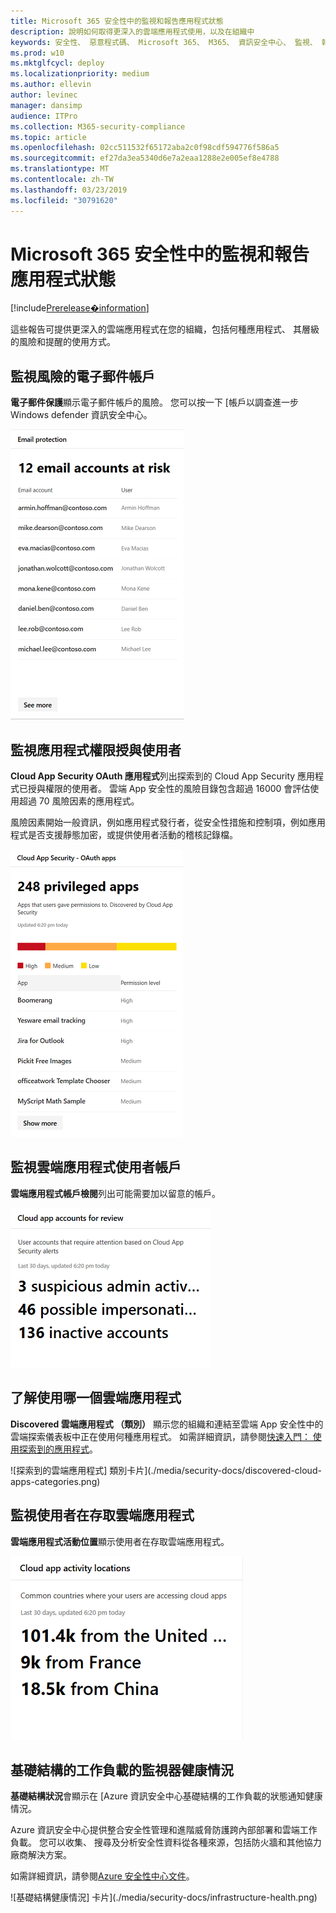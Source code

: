 ```yaml
---
title: Microsoft 365 安全性中的監視和報告應用程式狀態
description: 說明如何取得更深入的雲端應用程式使用，以及在組織中
keywords: 安全性、 惡意程式碼、 Microsoft 365、 M365、 資訊安全中心、 監視、 報表、 應用程式
ms.prod: w10
ms.mktglfcycl: deploy
ms.localizationpriority: medium
ms.author: ellevin
author: levinec
manager: dansimp
audience: ITPro
ms.collection: M365-security-compliance
ms.topic: article
ms.openlocfilehash: 02cc511532f65172aba2c0f98cdf594776f586a5
ms.sourcegitcommit: ef27da3ea5340d6e7a2eaa1288e2e005ef8e4788
ms.translationtype: MT
ms.contentlocale: zh-TW
ms.lasthandoff: 03/23/2019
ms.locfileid: "30791620"
---
```

# <a name="monitor-and-report-app-status-in-microsoft-365-security"></a>Microsoft 365 安全性中的監視和報告應用程式狀態

[!include[Prerelease�information](prerelease.md)]

這些報告可提供更深入的雲端應用程式在您的組織，包括何種應用程式、 其層級的風險和提醒的使用方式。

## <a name="monitor-email-accounts-at-risk"></a>監視風險的電子郵件帳戶

**電子郵件保護**顯示電子郵件帳戶的風險。 您可以按一下 [帳戶以調查進一步 Windows defender 資訊安全中心。

![電子郵件保護卡片](./media/security-docs/email-protection.png)

## <a name="monitor-app-permissions-granted-by-users"></a>監視應用程式權限授與使用者

**Cloud App Security OAuth 應用程式**列出探索到的 Cloud App Security 應用程式已授與權限的使用者。 雲端 App 安全性的風險目錄包含超過 16000 會評估使用超過 70 風險因素的應用程式。

風險因素開始一般資訊，例如應用程式發行者，從安全性措施和控制項，例如應用程式是否支援靜態加密，或提供使用者活動的稽核記錄檔。

![雲端 App 安全性 OAuth 應用程式卡](./media/security-docs/cloud-app-security-oauth-apps.png)

## <a name="monitor-cloud-app-user-accounts"></a>監視雲端應用程式使用者帳戶

**雲端應用程式帳戶檢閱**列出可能需要加以留意的帳戶。

![檢閱卡片的雲端應用程式帳戶](./media/security-docs/cloud-app-accounts-for-review.png)

## <a name="understand-which-cloud-apps-are-used"></a>了解使用哪一個雲端應用程式

**Discovered 雲端應用程式 （類別）** 顯示您的組織和連結至雲端 App 安全性中的雲端探索儀表板中正在使用何種應用程式。 如需詳細資訊，請參閱[快速入門： 使用探索到的應用程式](https://docs.microsoft.com/cloud-app-security/discovered-apps)。  

![探索到的雲端應用程式] 類別卡片](./media/security-docs/discovered-cloud-apps-categories.png)

## <a name="monitor-where-users-access-cloud-apps"></a>監視使用者在存取雲端應用程式

**雲端應用程式活動位置**顯示使用者在存取雲端應用程式。

![雲端應用程式活動位置卡](./media/security-docs/cloud-app-activity-locations.png)

## <a name="monitor-health-for-infrastructure-workloads"></a>基礎結構的工作負載的監視器健康情況

**基礎結構狀況**會顯示在 [Azure 資訊安全中心基礎結構的工作負載的狀態通知健康情況。

Azure 資訊安全中心提供整合安全性管理和進階威脅防護跨內部部署和雲端工作負載。 您可以收集、 搜尋及分析安全性資料從各種來源，包括防火牆和其他協力廠商解決方案。

如需詳細資訊，請參閱[Azure 安全性中心文件](https://docs.microsoft.com/azure/security-center/)。

![基礎結構健康情況] 卡片](./media/security-docs/infrastructure-health.png)
